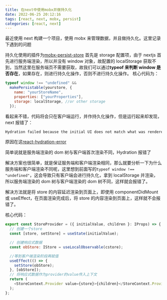 ```yaml
---
title: 在next中使用mobx并做持久化
date: 2022-06-25 20:12:16
tags: [react, next, mobx, persist]
categories: [react, next]
---
```


最近使用 next 构建一个项目，使用 mobx 来管理数据，并且做持久化。这里记录下遇到的问题

持久化使用的插件为[mobx-persist-store](https://github.com/quarrant/mobx-persist-store)
首先是 storage 配置项，由于 nextjs 首先进行服务端渲染，所以并没有 window 对象，故配置的 localStorage 获取不到，当然这里在服务端页不需要获取，故我们可以通过**typeof 来判断 window 是否存在**，如果存在，则进行持久化操作，否则不进行持久化操作。
核心代码为：

```javascript
typeof window !== "undefined" &&
  makePersistable(yourstore, {
    name: "yourStoreName",
    properties: ["yourProperties"],
    storage: localStorage, //or other storage
  });
```

看起来不错，代码将会只在客户端运行，并作持久化操作，但是运行起来却发现，next 报错了：

```javascript
Hydration failed because the initial UI does not match what was rendered on the server
```

原因在这[react-hydration-error](https://nextjs.org/docs/messages/react-hydration-error)

简单说就是服务端渲染的 dom 树与客户端首次渲染不同，Hydration 报错了

解决方案也很简单，就是保证服务端和客户端渲染相同，那么就要分析一下为什么服务端和客户端渲染不同呢，这里想到前面写的`typeof window !== "undefined"`，这会导致只有客户端会进行持久化，拿到 localStorage 并渲染，所以服务端渲染的 dom 树与客户端渲染的 dom 树不同，这样就会报错了。

解决方法就是将 store 的内容延迟渲染到页面上，即使用 componentDidMount 或 useEffect，在页面渲染完成后，将 store 的内容渲染到页面上，这样就不会报错了。

核心代码：

```javascript
export const StoreProvider = ({ initialValue, children }: IProps) => {
  // 创建一个store
  const [store, setStore] = useState(initialValue);

  // 创建响应式数据
  const obStore: IStore = useLocalObservable(cstore);

  //等到客户端渲染阶段再赋值
  useEffect(() => {
    setStore(obStore);
  }, [obStore]);
  // 将响应式数据作为provider的value传入上下文
  return (
    <StoreContext.Provider value={store}>{children}</StoreContext.Provider>
  );
};
```
